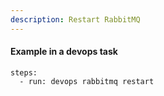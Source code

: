 ```yaml
---
description: Restart RabbitMQ
---
```


#### Example in a devops task

    steps:
      - run: devops rabbitmq restart

